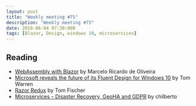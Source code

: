 ```yaml
---
layout: post
title: "Weekly meeting #75"
description: "Weekly meeting #75"
date: 2018-06-04 07:30:000
tags: [Blazor, Design, windows 10, microservices]
--- 
```

 
## Reading

* [WebAssembly with Blazor](https://www.codeproject.com/Articles/1241210/WebAssembly-with-Blazor) by Marcelo Ricardo de Oliveira
* [Microsoft reveals the future of its Fluent Design for Windows 10](https://www.theverge.com/2018/5/9/17330672/microsoft-windows-10-fluent-design-update-build-2018) by Tom Warren
* [Razor Redux](https://www.red-gate.com/simple-talk/dotnet/net-development/razor-redux/) by Tom Fischer
* [Microservices – Disaster Recovery, GeoHA and GDPR](https://blogs.msdn.microsoft.com/azuredev/2018/05/22/microservices-disaster-recovery-geoha-and-gdpr/) by chilberto